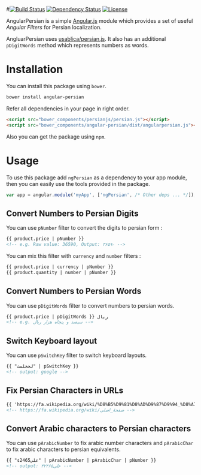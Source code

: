 #[![Build Status](http://img.shields.io/travis/mohebifar/angular-persian.svg?style=flat)](http://travis-ci.org/mohebifar/angular-persian) [![Dependency Status](https://www.versioneye.com/user/projects/5446a1f544a52544fe000047/badge.png?style=flat)](https://www.versioneye.com/user/projects/5446a1f544a52544fe000047) [![License](http://img.shields.io/:license-mit-brightgreen.svg?style=flat)](http://opensource.org/licenses/MIT)

AngularPersian is a simple [Angular.js](http://angularjs.org) module which provides a set of useful *Angular Filters* for Persian localization.

AngluarPersian uses [usablica/persian.js](https://github.com/usablica/persian.js). It also has an additional `pDigitWords` method which represents numbers as words.

Installation
============
You can install this package using `bower`.

```bash
bower install angular-persian
```

Refer all dependencies in your page in right order.

```html
<script src="bower_components/persianjs/persian.js"></script>
<script src="bower_components/angular-persian/dist/angularpersian.js"></script>
```

Also you can get the package using `npm`.

Usage
=====

To use this package add `ngPersian` as a dependency to your app module, then you can easily use the tools provided in the package.

```js
var app = angular.module('myApp', ['ngPersian', /* Other deps ... */]);
```

Convert Numbers to Persian Digits
-------------------------

You can use `pNumber` filter to convert the digits to persian form :

```html
{{ product.price | pNumber }}
<!-- e.g. Raw value: 36590, Output: ۳۶۵۹۰ -->
```

You can mix this filter with `currency` and `number` filters :

```html
{{ product.price | currency | pNumber }}
{{ product.quantity | number | pNumber }}
```

Convert Numbers to Persian Words
-------------------------

You can use `pDigitWords` filter to convert numbers to persian words.

```html
{{ product.price | pDigitWords }} ریال
<!-- e.g. سیصد و پنجاه هزار ریال -->
```

Switch Keyboard layout
-------------------------

You can use `pSwitchKey` filter to switch keyboard layouts.

```html
{{ "لخخلمث" | pSwitchKey }}
<!-- output: google -->
```

Fix Persian Characters in URLs
-------------------------

```html
{{ 'https://fa.wikipedia.org/wiki/%D8%B5%D9%81%D8%AD%D9%87%D9%94_%D8%A7%D8%B5%D9%84%DB%8C' | pFixURL }}
<!-- https://fa.wikipedia.org/wiki/صفحهٔ_اصلی -->
```

Convert Arabic characters to Persian characters
-------------------------
You can use `pArabicNumber` to fix arabic number characters and `pArabicChar` to fix arabic characters to persian equivalents.

```html
{{ "علي٤2465" | pArabicNumber | pArabicChar | pNumber }}
<!-- output: علی۴۲۴۶۵ -->
```
